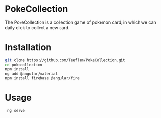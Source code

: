 # PokeCollection
The PokeCollection is a collection game of pokemon card, in which we can daily click to collect a new card.


# Installation
```bash
git clone https://github.com/Teeflam/PokeCollection.git
cd pokecollection
npm install
ng add @angular/material
npm install firebase @angular/fire
```
# Usage
```bash
 ng serve
```
